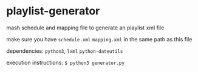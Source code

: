# playlist-generator
mash schedule and mapping file to generate an playlist xml file


make sure you have `schedule.xml` `mapping.xml` in the same path as this file

dependencies: `python3`, `lxml` `python-dateutils`

execution instructions: `$ python3 generator.py`
